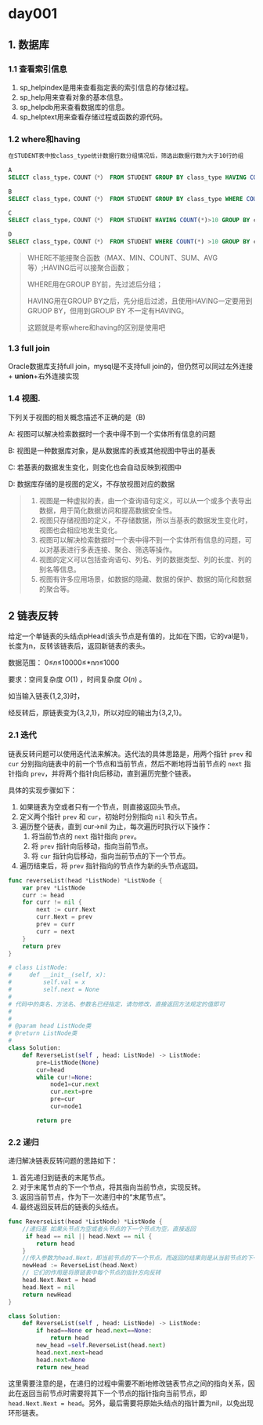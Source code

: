 # day001

## 1. 数据库

### 1.1 查看索引信息

1. sp_helpindex是用来查看指定表的索引信息的存储过程。
2. sp_help用来查看对象的基本信息。
3. sp_helpdb用来查看数据库的信息。
4. sp_helptext用来查看存储过程或函数的源代码。

### 1.2 where和having

```sql
在STUDENT表中按class_type统计数据行数分组情况后，筛选出数据行数为大于10行的组

A
SELECT class_type，COUNT（*） FROM STUDENT GROUP BY class_type HAVING COUNT(*)>10

B
SELECT class_type，COUNT（*） FROM STUDENT GROUP BY class_type WHERE COUNT(*)=10

C
SELECT class_type，COUNT（*） FROM STUDENT HAVING COUNT(*)>10 GROUP BY class_type

D
SELECT class_type，COUNT（*） FROM STUDENT WHERE COUNT(*) >10 GROUP BY class_type
```

>   WHERE不能接聚合函数（MAX、MIN、COUNT、SUM、AVG等）;HAVING后可以接聚合函数； 
>
>   WHERE用在GROUP BY前，先过滤后分组； 
>
>   HAVING用在GROUP BY之后，先分组后过滤，且使用HAVING一定要用到GRUOP BY，但用到GROUP BY 不一定有HAVING。 
>
>   这题就是考察where和having的区别是使用吧

### 1.3 full join

Oracle数据库支持full join，mysql是不支持full join的，但仍然可以同过左外连接+ **union**+右外连接实现   

### 1.4 视图.

下列关于视图的相关概念描述不正确的是（B)

A:	视图可以解决检索数据时一个表中得不到一个实体所有信息的问题

B:	视图是一种数据库对象，是从数据库的表或其他视图中导出的基表

C:	若基表的数据发生变化，则变化也会自动反映到视图中

D:	数据库存储的是视图的定义，不存放视图对应的数据

> 1. 视图是一种虚拟的表，由一个查询语句定义，可以从一个或多个表导出数据，用于简化数据访问和提高数据安全性。
> 2. 视图只存储视图的定义，不存储数据，所以当基表的数据发生变化时，视图也会相应地发生变化。
> 3. 视图可以解决检索数据时一个表中得不到一个实体所有信息的问题，可以对基表进行多表连接、聚合、筛选等操作。
> 4. 视图的定义可以包括查询语句、列名、列的数据类型、列的长度、列的别名等信息。
> 5. 视图有许多应用场景，如数据的隐藏、数据的保护、数据的简化和数据的聚合等。

## 2 链表反转

给定一个单链表的头结点pHead(该头节点是有值的，比如在下图，它的val是1)，长度为n，反转该链表后，返回新链表的表头。

数据范围： 0≤$n$≤10000≤*n$n$≤1000

要求：空间复杂度 $O(1)$ ，时间复杂度 $O(n)$ 。

如当输入链表{1,2,3}时，

经反转后，原链表变为{3,2,1}，所以对应的输出为{3,2,1}。

### 2.1 迭代

链表反转问题可以使用迭代法来解决。迭代法的具体思路是，用两个指针 `prev` 和 `cur` 分别指向链表中的前一个节点和当前节点，然后不断地将当前节点的 `next` 指针指向 `prev`，并将两个指针向后移动，直到遍历完整个链表。

具体的实现步骤如下：

1. 如果链表为空或者只有一个节点，则直接返回头节点。
2. 定义两个指针 `prev` 和 `cur`，初始时分别指向 `nil` 和头节点。
3. 遍历整个链表，直到 cur->nil 为止，每次遍历时执行以下操作：
   1. 将当前节点的 `next` 指针指向 `prev`。
   2. 将 `prev` 指针向后移动，指向当前节点。
   3. 将 `cur` 指针向后移动，指向当前节点的下一个节点。
4. 遍历结束后，将 `prev` 指针指向的节点作为新的头节点返回。

```go
func reverseList(head *ListNode) *ListNode {
    var prev *ListNode
    curr := head
    for curr != nil {
        next := curr.Next
        curr.Next = prev
        prev = curr
        curr = next
    }
    return prev
}
```

```python
# class ListNode:
#     def __init__(self, x):
#         self.val = x
#         self.next = None
#
# 代码中的类名、方法名、参数名已经指定，请勿修改，直接返回方法规定的值即可
#
# 
# @param head ListNode类 
# @return ListNode类
#
class Solution:
    def ReverseList(self , head: ListNode) -> ListNode:
        pre=ListNode(None)
        cur=head
        while cur!=None:
            node1=cur.next
            cur.next=pre
            pre=cur
            cur=node1

        return pre
```

### 2.2 递归

递归解决链表反转问题的思路如下：

1. 首先递归到链表的末尾节点。
2. 对于末尾节点的下一个节点，将其指向当前节点，实现反转。
3. 返回当前节点，作为下一次递归中的“末尾节点”。
4. 最终返回反转后的链表的头结点。

```go
func ReverseList(head *ListNode) *ListNode {
    //递归基 如果头节点为空或者头节点的下一个节点为空，直接返回
     if head == nil || head.Next == nil {
        return head
    }
    //传入参数为head.Next，即当前节点的下一个节点，而返回的结果则是从当前节点的下一个节点开始反转后得到的链表的头结点。
    newHead := ReverseList(head.Next)
    // 它们的作用是将原链表中每个节点的指针方向反转
    head.Next.Next = head
    head.Next = nil
    return newHead
}
```

```python
class Solution:
    def ReverseList(self , head: ListNode) -> ListNode:
        if head==None or head.next==None:
            return head
        new_head =self.ReverseList(head.next)
        head.next.next=head
        head.next=None
        return new_head
```

这里需要注意的是，在递归的过程中需要不断地修改链表节点之间的指向关系，因此在返回当前节点时需要将其下一个节点的指针指向当前节点，即`head.Next.Next = head`。另外，最后需要将原始头结点的指针置为nil，以免出现环形链表。


